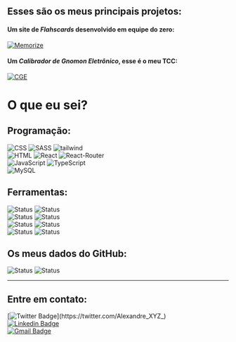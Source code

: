 ## Esses são os meus principais projetos: 

#### Um site de *Flahscards* desenvolvido em equipe do zero:
[![Memorize](https://img.shields.io/badge/Memorize-purple?style=for-the-badge&link=https://github.com/Studio-024/memorize)](https://github.com/Studio-024/memorize)
<br>
#### Um *Calibrador de Gnomon Eletrônico*, esse é o meu TCC:
[![CGE](https://img.shields.io/badge/CGE-orange?style=for-the-badge&link=https://github.com/AlexandreXYZ/CGE)](https://github.com/AlexandreXYZ/CGE) 


# O que eu sei?

## Programação:
  
![CSS](https://img.shields.io/badge/CSS3-1572B6?style=for-the-badge&logo=css3&logoColor=white)
![SASS](https://img.shields.io/badge/Sass-CC6699?style=for-the-badge&logo=sass&logoColor=white)
![tailwind](https://img.shields.io/badge/Tailwind_CSS-38B2AC?style=for-the-badge&logo=tailwind-css&logoColor=white)
<br>
![HTML](https://img.shields.io/badge/HTML5-E34F26?style=for-the-badge&logo=html5&logoColor=white)
![React](https://img.shields.io/badge/React-20232A?style=for-the-badge&logo=react&logoColor=61DAFB)
![React-Router](https://img.shields.io/badge/React_Router-CA4245?style=for-the-badge&logo=react-router&logoColor=white)
<br>
![JavaScript](https://img.shields.io/badge/JavaScript-323330?style=for-the-badge&logo=javascript&logoColor=F7DF1E)
![TypeScript](https://img.shields.io/badge/TypeScript-007ACC?style=for-the-badge&logo=typescript&logoColor=white)
<br>
![MySQL](https://img.shields.io/badge/MySQL-00000F?style=for-the-badge&logo=mysql&logoColor=white)

## Ferramentas:
![Status](https://img.shields.io/badge/Yarn-2C8EBB?style=for-the-badge&logo=yarn&logoColor=white)
![Status](https://img.shields.io/badge/Git-F05032?style=for-the-badge&logo=git&logoColor=white)
<br>
![Status](https://img.shields.io/badge/Brave-FF1B2D?style=for-the-badge&logo=Brave&logoColor=white)
![Status](https://img.shields.io/badge/Ubuntu-E95420?style=for-the-badge&logo=ubuntu&logoColor=white)
<br>
![Status](https://img.shields.io/badge/Visual_Studio_Code-0078D4?style=for-the-badge&logo=visual%20studio%20code&logoColor=white)
![Status](https://img.shields.io/badge/Figma-F24E1E?style=for-the-badge&logo=figma&logoColor=white)
<br>
![Status](https://img.shields.io/badge/Notion-000000?style=for-the-badge&logo=notion&logoColor=white)
![Status](https://img.shields.io/badge/Trello-0052CC?style=for-the-badge&logo=trello&logoColor=white)

## Os meus dados do GitHub:
![Status](https://github-readme-streak-stats.herokuapp.com/?user=AlexandreXYZ&theme=highcontrast)
![Status](https://github-readme-stats.vercel.app/api?username=AlexandreXYZ&theme=highcontrast)

---

## Entre em contato:

[![Twitter Badge](https://img.shields.io/badge/-@Alexandre__XYZ__-1ca0f1?style=flat-square&labelColor=1ca0f1&logo=twitter&logoColor=white&link=https://twitter.com/Alexandre_XYZ_)](https://twitter.com/Alexandre_XYZ_)
<br>
[![Linkedin Badge](https://img.shields.io/badge/-Alexandre%20Costa%20Belettini-blue?style=flat-square&logo=Linkedin&logoColor=white&link=https://www.linkedin.com/in/alexandrexyz/)](https://www.linkedin.com/in/alexandrexyz/) 
<br>
[![Gmail Badge](https://img.shields.io/badge/-costaalexandre45@gmail.com-c14438?style=flat-square&logo=Gmail&logoColor=white&link=mailto:costaalexandre45@gmail.com)](mailto:costaalexandre45@gmail.com)

<!--
**AlexandreXYZ/AlexandreXYZ** is a ✨ _special_ ✨ repository because its `README.md` (this file) appears on your GitHub profile.

Here are some ideas to get you started:

- 🔭 I’m currently working on ...
- 🌱 I’m currently learning ...
- 👯 I’m looking to collaborate on ...
- 🤔 I’m looking for help with ...
- 💬 Ask me about ...
- 📫 How to reach me: ...
- 😄 Pronouns: ...
- ⚡ Fun fact: ...
-->

